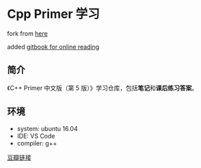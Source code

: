 # Cpp Primer 学习

fork from [here](https://github.com/applenob/Cpp_Primer_Practice)

added [gitbook for online reading]()

## 简介

《C++ Primer 中文版（第 5 版）》学习仓库，包括**笔记**和**课后练习答案**。

## 环境

- system: ubuntu 16.04
- IDE: VS Code
- compiler: g++

[豆瓣链接](https://book.douban.com/subject/25708312/)


